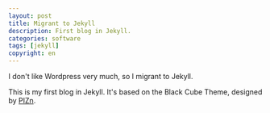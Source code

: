 ```yaml
---
layout: post
title: Migrant to Jekyll
description: First blog in Jekyll.
categories: software
tags: [jekyll]
copyright: en
---
```


I don't like Wordpress very much, so I migrant to Jekyll.

This is my first blog in Jekyll. It's based on the Black Cube Theme, designed by <a href="http://www.pizn.me" target="_blank">PIZn</a>.



